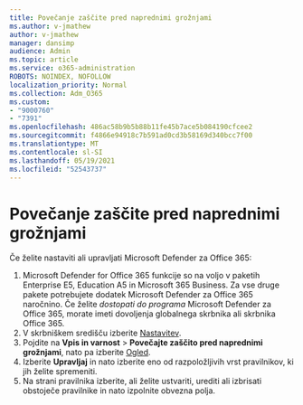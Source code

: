 ```yaml
---
title: Povečanje zaščite pred naprednimi grožnjami
ms.author: v-jmathew
author: v-jmathew
manager: dansimp
audience: Admin
ms.topic: article
ms.service: o365-administration
ROBOTS: NOINDEX, NOFOLLOW
localization_priority: Normal
ms.collection: Adm_O365
ms.custom:
- "9000760"
- "7391"
ms.openlocfilehash: 486ac58b9b5b88b11fe45b7ace5b084190cfcee2
ms.sourcegitcommit: f4866e94918c7b591ad0cd3b58169d340bcc7f00
ms.translationtype: MT
ms.contentlocale: sl-SI
ms.lasthandoff: 05/19/2021
ms.locfileid: "52543737"
---
```

# <a name="increase-protection-from-advanced-threats"></a>Povečanje zaščite pred naprednimi grožnjami

Če želite nastaviti ali upravljati Microsoft Defender za Office 365:

1. Microsoft Defender for Office 365 funkcije so na voljo v paketih Enterprise E5, Education A5 in Microsoft 365 Business. Za vse druge pakete potrebujete dodatek Microsoft Defender za Office 365 naročnino. Če želite *dostopati do programa* Microsoft Defender za Office 365, morate imeti dovoljenja globalnega skrbnika ali skrbnika Office 365. 
2. V skrbniškem središču izberite [Nastavitev](https://go.microsoft.com/fwlink/p/?linkid=2075721).
3. Pojdite na **Vpis in varnost**  >  **Povečajte zaščito pred naprednimi grožnjami**, nato pa izberite [Ogled](https://go.microsoft.com/fwlink/?linkid=2109302).
4. Izberite **Upravljaj** in nato izberite eno od razpoložljivih vrst pravilnikov, ki jih želite spremeniti.
5. Na strani pravilnika izberite, ali želite ustvariti, urediti ali izbrisati obstoječe pravilnike in nato izpolnite obvezna polja.
